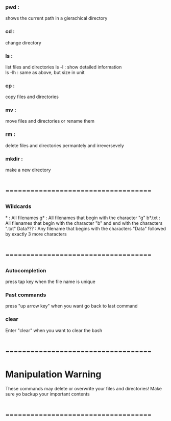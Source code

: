 ### pwd :
shows the current path in a gierachical directory  

### cd :
change directory  

### ls :
list files and directories
 ls -l : show detailed information  
 ls -lh : same as above, but size in unit  
 
### cp :
copy files and directories

### mv :
move files and directories or rename them

### rm :
delete files and directories permantely and irreversevely

### mkdir :
make a new directory
# -----------------------------------  
### Wildcards
\* : All filenames
g* : All filenames that begin with the character "g"
b*.txt : All filenames that begin with the character "b" and end with the characters ".txt"
Data??? : Any filename that begins with the characters "Data" followed by exactly 3 more characters
# -----------------------------------  
### Autocompletion
press tap key when the file name is unique

### Past commands
press "up arrow key" when you want go back to last command

### clear
Enter "clear" when you want to clear the bash
# -----------------------------------  
# Manipulation Warning
These commands may delete or overwrite your files and directories!
Make sure yo backup your important contents
# -----------------------------------  

